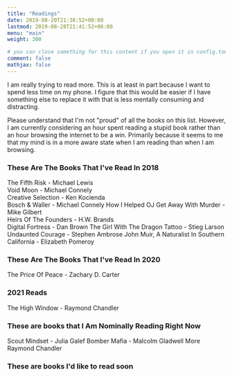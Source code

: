 ```yaml
---
title: "Readings"
date: 2019-08-20T21:38:52+08:00
lastmod: 2019-08-28T21:41:52+08:00
menu: "main"
weight: 300

# you can close something for this content if you open it in config.toml.
comment: false
mathjax: false
---
```


I am really trying to read more. This is at least in part because I want to spend less time on my phone. I figure that this would be easier if I have something else to replace it with that is less mentally consuming and distracting.

Please understand that I'm not "proud" of all the books on this list. However, I am currently considering an hour spent reading a stupid book rather than an hour browsing the internet to be a win. Primarily because it seems to me that my mind is in a more aware state when I am reading than when I am browsing.

### These Are The Books That I've Read In 2018

The Fifth Risk - Michael Lewis  
Void Moon - Michael Connely  
Creative Selection - Ken Kocienda  
Bosch & Waller - Michael Connely
How I Helped OJ Get Away With Murder - Mike Gilbert    
Heirs Of The Founders - H.W. Brands  
Digital Fortress - Dan Brown
The Girl With The Dragon Tattoo - Stieg Larson  
Undaunted Courage - Stephen Ambrose
John Muir, A Naturalist In Southern California - Elizabeth Pomeroy  

### These Are The Books That I've Read In 2020
The Price Of Peace - Zachary D. Carter

### 2021 Reads

The High Window - Raymond Chandler

### These are books that I Am Nominally Reading Right Now

Scout Mindset - Julia Galef
Bomber Mafia - Malcolm Gladwell
More Raymond Chandler


### These are books I'd like to read soon
